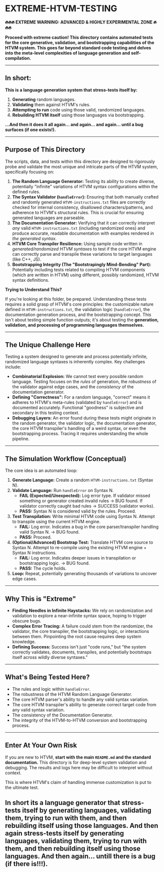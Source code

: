 # EXTREME-HTVM-TESTING

**🔥🔥🔥 EXTREME WARNING: ADVANCED & HIGHLY EXPERIMENTAL ZONE 🔥🔥🔥**

**Proceed with extreme caution! This directory contains automated tests for the core generative, validation, and bootstrapping capabilities of the HTVM system. This goes far beyond standard code testing and delves into the meta-level complexities of language generation and self-compilation.**

---

## In short:

**This is a language generation system that stress-tests itself by:**
1.  **Generating** random languages.
2.  **Validating** them against HTVM's rules.
3.  **Attempting to run** code using those valid, randomized languages.
4.  **Rebuilding HTVM itself** using those languages via bootstrapping.

**...And then it does it all again... and again... and again... until a bug surfaces (if one exists!).**

---

## Purpose of This Directory

The scripts, data, and tests within this directory are designed to rigorously probe and validate the most unique and intricate parts of the HTVM system, specifically focusing on:

1.  **The Random Language Generator:** Testing its ability to create diverse, potentially "infinite" variations of HTVM syntax configurations within the defined rules.
2.  **The Syntax Validator (`handleError`):** Ensuring that both manually crafted and randomly generated `HTVM-instructions.txt` files are correctly checked for internal consistency, disallowed characters/patterns, and adherence to HTVM's structural rules. This is crucial for ensuring generated languages are parseable.
3.  **The Documentation Generator:** Verifying that it can correctly interpret *any* valid `HTVM-instructions.txt` (including randomized ones) and produce accurate, readable documentation with examples rendered *in the generated syntax*.
4.  **HTVM Core Transpiler Resilience:** Using sample code written in *generated/randomized HTVM syntaxes* to test if the core HTVM engine can correctly parse and transpile these variations to target languages (like C++, JS).
5.  **Bootstrapping Integrity (The "Bootstrapingly Mind-Bending" Part):** Potentially including tests related to compiling HTVM components (which are written in HTVM) using different, possibly randomized, HTVM syntax definitions.

**Trying to Understand This?**

If you're looking at this folder, be prepared. Understanding these tests requires a solid grasp of HTVM's core principles: the customizable nature defined in `HTVM-instructions.txt`, the validation logic (`handleError`), the documentation generation process, and the bootstrapping concept. This isn't about testing simple function outputs; it's about testing the **generation, validation, and processing of programming languages themselves.**

---

## The Unique Challenge Here

Testing a system designed to generate and process potentially infinite, randomized language syntaxes is inherently complex. Key challenges include:

*   **Combinatorial Explosion:** We cannot test every possible random language. Testing focuses on the *rules* of generation, the *robustness* of the validator against edge cases, and the *consistency* of the documentation generator.
*   **Defining "Correctness":** For a random language, "correct" means it adheres to HTVM's meta-rules (validated by `handleError`) and is documented accurately. Functional "goodness" is subjective and secondary in this testing context.
*   **Debugging Layers:** An error found during these tests might originate in the random generator, the validator logic, the documentation generator, the core HTVM transpiler's handling of a weird syntax, or even the bootstrapping process. Tracing it requires understanding the whole pipeline.

---

## The Simulation Workflow (Conceptual)

The core idea is an automated loop:

1.  **Generate Language:** Create a random `HTVM-instructions.txt` (Syntax N).
2.  **Validate Language:** Run `handleError` on Syntax N.
    *   **FAIL (Expected/Unexpected):** Log error type. If validator missed something or generator created invalid rules -> BUG found. If validator correctly caught bad rules -> SUCCESS (validator works).
    *   **PASS:** Syntax N is considered valid by the rules. Proceed.
3.  **Test Transpilation:** Write minimal HTVM code using Syntax N. Attempt to transpile using the current HTVM engine.
    *   **FAIL:** Log error. Indicates a bug in the core parser/transpiler handling valid Syntax N. -> BUG found.
    *   **PASS:** Proceed.
4.  **(Optional/Advanced) Bootstrap Test:** Translate HTVM core source to Syntax N. Attempt to re-compile using the existing HTVM engine + Syntax N instructions.
    *   **FAIL:** Log error. Indicates deeper issues in transpilation or bootstrapping logic. -> BUG found.
    *   **PASS:** The cycle holds.
5.  **Loop:** Repeat, potentially generating thousands of variations to uncover edge cases.

---

## Why This is "Extreme"

*   **Finding Needles in Infinite Haystacks:** We rely on randomization and validation to explore a near-infinite syntax space, hoping to trigger obscure bugs.
*   **Complex Error Tracing:** A failure could stem from the randomizer, the validator, the core transpiler, the bootstrapping logic, or interactions between them. Pinpointing the root cause requires deep system knowledge.
*   **Defining Success:** Success isn't just "code runs," but "the system correctly validates, documents, transpiles, and potentially bootstraps itself across wildly diverse syntaxes."

---

## What's Being Tested Here?

*   The rules and logic within `handleError`.
*   The robustness of the HTVM Random Language Generator.
*   The core HTVM parser's ability to handle any valid syntax variation.
*   The core HTVM transpiler's ability to generate correct target code from any valid syntax variation.
*   The consistency of the Documentation Generator.
*   The integrity of the HTVM-to-HTVM conversion and bootstrapping process.

---

## Enter At Your Own Risk

If you are new to HTVM, **start with the main `README.md` and the standard documentation.** This directory is for deep-level system validation and debugging. The results and logs here may be difficult to interpret without context.

This is where HTVM's claim of handling immense customization is put to the ultimate test.

## In short its a language generator that stress-tests itself by generating languages, validating them, trying to run with them, and then rebuilding itself using those languages. And then again stress-tests itself by generating languages, validating them, trying to run with them, and then rebuilding itself using those languages. And then again... untill there is a bug (if there is!!!).